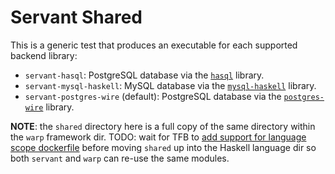 # Servant Shared

This is a generic test that produces an executable for each supported backend library:

- `servant-hasql`: PostgreSQL database via the [`hasql`](https://github.com/nikita-volkov/hasql) library.
- `servant-mysql-haskell`: MySQL database via the [`mysql-haskell`](https://github.com/winterland1989/mysql-haskell) library.
- `servant-postgres-wire` (default): PostgreSQL database via the [`postgres-wire`](https://github.com/postgres-haskell/postgres-wire) library.

**NOTE**: the `shared` directory here is a full copy of the same directory within the `warp` framework dir. TODO: wait for TFB to [add support for language scope dockerfile](https://github.com/khulnasoft/BenchWeb/pull/4595#issuecomment-478593547) before moving `shared` up into the Haskell language dir so both `servant` and `warp` can re-use the same modules.
